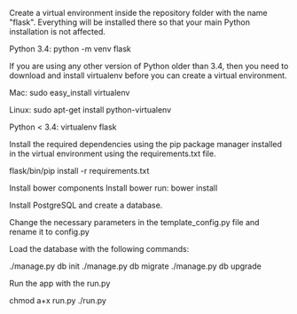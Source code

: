 Create a virtual environment inside the repository folder with the name "flask". Everything will be installed there so that your main Python installation is not affected.

Python 3.4: python -m venv flask

If you are using any other version of Python older than 3.4, then you need to download and install virtualenv before you can create a virtual environment.

Mac: sudo easy_install virtualenv

Linux: sudo apt-get install python-virtualenv

Python < 3.4: virtualenv flask


Install the required dependencies using the pip package manager installed in the virtual environment using the requirements.txt file.

flask/bin/pip install -r requirements.txt

Install bower components
Install bower
run: bower install

Install PostgreSQL and create a database.

Change the necessary parameters in the template_config.py file and rename it to config.py 

Load the database with the following commands:

./manage.py db init
./manage.py db migrate
./manage.py db upgrade

Run the app with the run.py

chmod a+x run.py
./run.py